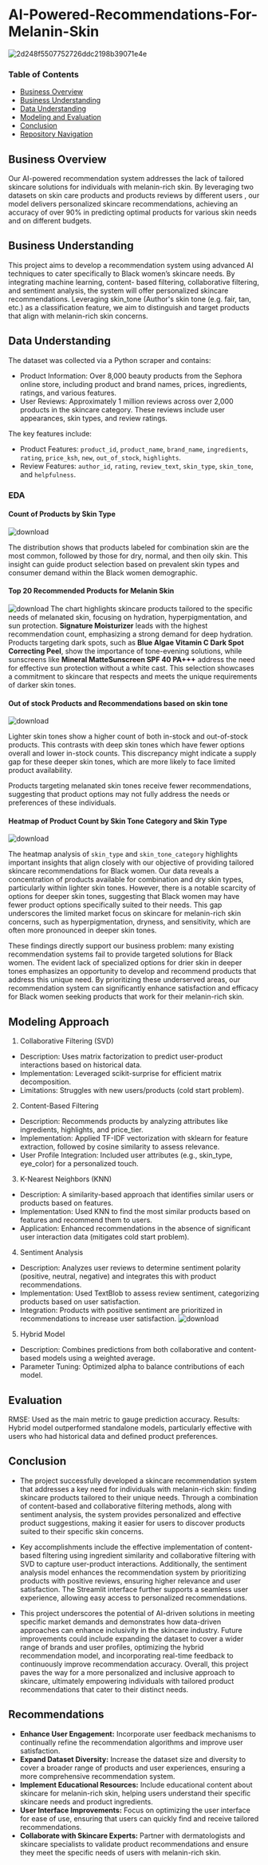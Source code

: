 # AI-Powered-Recommendations-For-Melanin-Skin

![2d248f5507752726ddc2198b39071e4e](https://github.com/user-attachments/assets/9c7a2247-b758-4aee-8bc7-50fa0bf76f2d)

### Table of Contents

- [Business Overview](#business-overview)
- [Business Understanding](#business-understanding)
- [Data Understanding](#data-understanding)
- [Modeling and Evaluation](#modeling-and-evaluation)
- [Conclusion](#conclusion)
- [Repository Navigation](#repository-navigation)

## Business Overview

Our AI-powered recommendation system addresses the lack of tailored skincare solutions for individuals with melanin-rich skin. By leveraging two datasets on skin care products and products reviews by different users , our model delivers personalized skincare recommendations, achieving an accuracy of over 90% in predicting optimal products for various skin needs and on different budgets.

## Business Understanding

This project aims to develop a recommendation system using advanced AI techniques to cater specifically to Black women’s skincare needs. By integrating machine learning, content- based filtering, collaborative filtering, and sentiment analysis, the system will offer personalized skincare recommendations. Leveraging skin_tone (Author's skin tone (e.g. fair, tan, etc.) as a classification feature, we aim to distinguish and target products that align with melanin-rich skin concerns.

## Data Understanding

The dataset was collected via a Python scraper and contains:
- Product Information: Over 8,000 beauty products from the Sephora online store, including product and brand names, prices, ingredients, ratings, and various features. 
- User Reviews: Approximately 1 million reviews across over 2,000 products in the skincare category. These reviews include user appearances, skin types, and review ratings.

The key features include:
- Product Features: `product_id`, `product_name`, `brand_name`, `ingredients`, `rating`, `price_ksh`, `new`, `out_of_stock`, `highlights`. 
- Review Features: `author_id`, `rating`, `review_text`, `skin_type`, `skin_tone`, and
`helpfulness`.


### EDA

#### Count of Products by Skin Type
![download](https://github.com/user-attachments/assets/34553955-e5d2-4054-9135-39fb3e9f269d)


The distribution shows that products labeled for combination skin are the most common, followed by those for dry, normal, and then oily skin. This insight can guide product selection based on prevalent skin types and consumer demand within the Black women demographic.

#### Top 20 Recommended Products for Melanin Skin

![download](https://github.com/user-attachments/assets/8946f8fa-8448-4107-a84e-03e661bd4b6c)
The chart highlights skincare products tailored to the specific needs of melanated skin, focusing on hydration, hyperpigmentation, and sun protection. **Signature Moisturizer** leads with the highest recommendation count, emphasizing a strong demand for deep hydration. Products targeting dark spots, such as **Blue Algae Vitamin C Dark Spot Correcting Peel**, show the importance of tone-evening solutions, while sunscreens like **Mineral MatteSunscreen SPF 40 PA+++** address the need for effective sun protection without a white cast. This selection showcases a commitment to skincare that respects and meets the unique requirements of darker skin tones.

#### Out of stock Products and Recommendations based on skin tone

![download](https://github.com/user-attachments/assets/292c819f-04f0-44fa-b1c2-851bdb099e33)

Lighter skin tones show a higher count of both in-stock and out-of-stock products. This contrasts with deep skin tones which have fewer options overall and lower in-stock counts. This discrepancy might indicate a supply gap for these deeper skin tones, which are more likely to face limited product availability.

Products targeting melanated skin tones receive fewer recommendations, suggesting that product options may not fully address the needs or preferences of these individuals.

#### Heatmap of Product Count by Skin Tone Category and Skin Type
![download](https://github.com/user-attachments/assets/85e65e5a-60de-4f85-8d36-bbc1aa258743)

The heatmap analysis of `skin_type` and `skin_tone_category` highlights important insights that align closely with our objective of providing tailored skincare recommendations for Black women. Our data reveals a concentration of products available for combination and dry skin types, particularly within lighter skin tones. However, there is a notable scarcity of options for deeper skin tones, suggesting that Black women may have fewer product options specifically suited to their needs. This gap underscores the limited market focus on skincare for melanin-rich skin concerns, such as hyperpigmentation, dryness, and sensitivity, which are often more pronounced in deeper skin tones.

These findings directly support our business problem: many existing recommendation systems fail to provide targeted solutions for Black women. The evident lack of specialized options for drier skin in deeper tones emphasizes an opportunity to develop and recommend products that address this unique need. By prioritizing these underserved areas, our recommendation system can significantly enhance satisfaction and efficacy for Black women seeking products that work for their melanin-rich skin.





## Modeling Approach
1. Collaborative Filtering (SVD)
- Description: Uses matrix factorization to predict user-product interactions based on historical data.
- Implementation: Leveraged scikit-surprise for efficient matrix decomposition.
- Limitations: Struggles with new users/products (cold start problem).
  
2. Content-Based Filtering
- Description: Recommends products by analyzing attributes like ingredients, highlights, and price_tier.
- Implementation: Applied TF-IDF vectorization with sklearn for feature extraction, followed by cosine similarity to assess relevance.
- User Profile Integration: Included user attributes (e.g., skin_type, eye_color) for a personalized touch.
  
3. K-Nearest Neighbors (KNN)
- Description: A similarity-based approach that identifies similar users or products based on features.
- Implementation: Used KNN to find the most similar products based on features and recommend them to users.
- Application: Enhanced recommendations in the absence of significant user interaction data (mitigates cold start problem).

4. Sentiment Analysis
- Description: Analyzes user reviews to determine sentiment polarity (positive, neutral, negative) and integrates this with product recommendations.
- Implementation: Used TextBlob to assess review sentiment, categorizing products based on user satisfaction.
- Integration: Products with positive sentiment are prioritized in recommendations to increase user satisfaction.
  ![download](https://github.com/user-attachments/assets/0e5aa440-f8d6-4c6b-bf44-8a4a890304b5)

5. Hybrid Model
- Description: Combines predictions from both collaborative and content-based models using a weighted average.
- Parameter Tuning: Optimized alpha to balance contributions of each model.

## Evaluation
RMSE: Used as the main metric to gauge prediction accuracy.
Results: Hybrid model outperformed standalone models, particularly effective with users who had historical data and defined product preferences.


## Conclusion
- The project successfully developed a skincare recommendation system that addresses a key need for individuals with melanin-rich skin: finding skincare products tailored to their unique needs. Through a combination of content-based and collaborative filtering methods, along with sentiment analysis, the system provides personalized and effective product suggestions, making it easier for users to discover products suited to their specific skin concerns.

- Key accomplishments include the effective implementation of content-based filtering using ingredient similarity and collaborative filtering with SVD to capture user-product interactions. Additionally, the sentiment analysis model enhances the recommendation system by prioritizing products with positive reviews, ensuring higher relevance and user satisfaction. The Streamlit interface further supports a seamless user experience, allowing easy access to personalized recommendations.

- This project underscores the potential of AI-driven solutions in meeting specific market demands and demonstrates how data-driven approaches can enhance inclusivity in the skincare industry. Future improvements could include expanding the dataset to cover a wider range of brands and user profiles, optimizing the hybrid recommendation model, and incorporating real-time feedback to continuously improve recommendation accuracy. Overall, this project paves the way for a more personalized and inclusive approach to skincare, ultimately empowering individuals with tailored product recommendations that cater to their distinct needs.

## Recommendations

- **Enhance User Engagement:** Incorporate user feedback mechanisms to continually refine the recommendation algorithms and improve user satisfaction.
- **Expand Dataset Diversity:** Increase the dataset size and diversity to cover a broader range of products and user experiences, ensuring a more comprehensive recommendation system.
- **Implement Educational Resources:** Include educational content about skincare for melanin-rich skin, helping users understand their specific skincare needs and product ingredients.
- **User Interface Improvements:** Focus on optimizing the user interface for ease of use, ensuring that users can quickly find and receive tailored recommendations.
- **Collaborate with Skincare Experts:** Partner with dermatologists and skincare specialists to validate product recommendations and ensure they meet the specific needs of users with melanin-rich skin.


